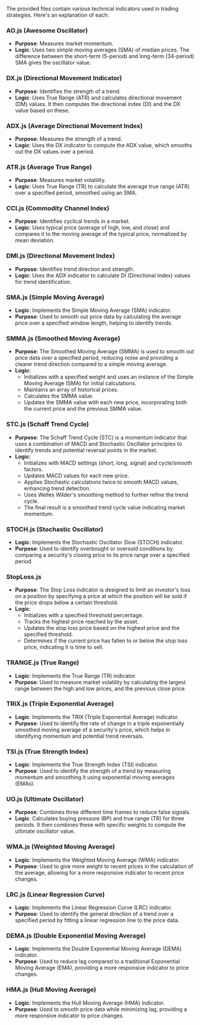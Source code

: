 The provided files contain various technical indicators used in trading strategies. Here's an explanation of each:

### AO.js (Awesome Oscillator)
- **Purpose**: Measures market momentum.
- **Logic**: Uses two simple moving averages (SMA) of median prices. The difference between the short-term (5-period) and long-term (34-period) SMA gives the oscillator value.

### DX.js (Directional Movement Indicator)
- **Purpose**: Identifies the strength of a trend.
- **Logic**: Uses True Range (ATR) and calculates directional movement (DM) values. It then computes the directional index (DI) and the DX value based on these.

### ADX.js (Average Directional Movement Index)
- **Purpose**: Measures the strength of a trend.
- **Logic**: Uses the DX indicator to compute the ADX value, which smooths out the DX values over a period.

### ATR.js (Average True Range)
- **Purpose**: Measures market volatility.
- **Logic**: Uses True Range (TR) to calculate the average true range (ATR) over a specified period, smoothed using an SMA.

### CCI.js (Commodity Channel Index)
- **Purpose**: Identifies cyclical trends in a market.
- **Logic**: Uses typical price (average of high, low, and close) and compares it to the moving average of the typical price, normalized by mean deviation.

### DMI.js (Directional Movement Index)
- **Purpose**: Identifies trend direction and strength.
- **Logic**: Uses the ADX indicator to calculate DI (Directional Index) values for trend identification.

### SMA.js (Simple Moving Average)
- **Logic**: Implements the Simple Moving Average (SMA) indicator.
- **Purpose**: Used to smooth out price data by calculating the average price over a specified window length, helping to identify trends.

### SMMA.js (Smoothed Moving Average)
- **Purpose**: The Smoothed Moving Average (SMMA) is used to smooth out price data over a specified period, reducing noise and providing a clearer trend direction compared to a simple moving average.
- **Logic**:
  - Initializes with a specified weight and uses an instance of the Simple Moving Average (SMA) for initial calculations.
  - Maintains an array of historical prices.
  - Calculates the SMMA value.
  - Updates the SMMA value with each new price, incorporating both the current price and the previous SMMA value.

### STC.js (Schaff Trend Cycle)
- **Purpose**: The Schaff Trend Cycle (STC) is a momentum indicator that uses a combination of MACD and Stochastic Oscillator principles to identify trends and potential reversal points in the market.
- **Logic**:
  - Initializes with MACD settings (short, long, signal) and cycle/smooth factors.
  - Updates MACD values for each new price.
  - Applies Stochastic calculations twice to smooth MACD values, enhancing trend detection.
  - Uses Welles Wilder's smoothing method to further refine the trend cycle.
  - The final result is a smoothed trend cycle value indicating market momentum.

### STOCH.js (Stochastic Oscillator)
- **Logic**: Implements the Stochastic Oscillator Slow (STOCH) indicator.
- **Purpose**: Used to identify overbought or oversold conditions by comparing a security's closing price to its price range over a specified period.

### StopLoss.js
- **Purpose**: The Stop Loss indicator is designed to limit an investor's loss on a position by specifying a price at which the position will be sold if the price drops below a certain threshold.
- **Logic**:
  - Initializes with a specified threshold percentage.
  - Tracks the highest price reached by the asset.
  - Updates the stop loss price based on the highest price and the specified threshold.
  - Determines if the current price has fallen to or below the stop loss price, indicating it is time to sell.

### TRANGE.js (True Range)
- **Logic**: Implements the True Range (TR) indicator.
- **Purpose**: Used to measure market volatility by calculating the largest range between the high and low prices, and the previous close price.

### TRIX.js (Triple Exponential Average)
- **Logic**: Implements the TRIX (Triple Exponential Average) indicator.
- **Purpose**: Used to identify the rate of change in a triple exponentially smoothed moving average of a security's price, which helps in identifying momentum and potential trend reversals.

### TSI.js (True Strength Index)
- **Logic**: Implements the True Strength Index (TSI) indicator.
- **Purpose**: Used to identify the strength of a trend by measuring momentum and smoothing it using exponential moving averages (EMAs).

### UO.js (Ultimate Oscillator)
- **Purpose**: Combines three different time frames to reduce false signals.
- **Logic**: Calculates buying pressure (BP) and true range (TR) for three periods. It then combines these with specific weights to compute the ultimate oscillator value.

### WMA.js (Weighted Moving Average)
- **Logic**: Implements the Weighted Moving Average (WMA) indicator.
- **Purpose**: Used to give more weight to recent prices in the calculation of the average, allowing for a more responsive indicator to recent price changes.

### LRC.js (Linear Regression Curve)
- **Logic**: Implements the Linear Regression Curve (LRC) indicator.
- **Purpose**: Used to identify the general direction of a trend over a specified period by fitting a linear regression line to the price data.

### DEMA.js (Double Exponential Moving Average)
- **Logic**: Implements the Double Exponential Moving Average (DEMA) indicator.
- **Purpose**: Used to reduce lag compared to a traditional Exponential Moving Average (EMA), providing a more responsive indicator to price changes.

### HMA.js (Hull Moving Average)
- **Logic**: Implements the Hull Moving Average (HMA) indicator.
- **Purpose**: Used to smooth price data while minimizing lag, providing a more responsive indicator to price changes.




